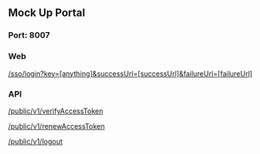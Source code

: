## Mock Up Portal


### Port: 8007

### Web 

[/sso/login?key=[anything]&successUrl=[successUrl]&failureUrl=[failureUrl]
](./screenshots/sso_portal.png)


### API

[/public/v1/verifyAccessToken](./screenshots/verify_token.png)

[/public/v1/renewAccessToken](./screenshots/renew_access_token.png)

[/public/v1/logout](./screenshots/logout.png)






